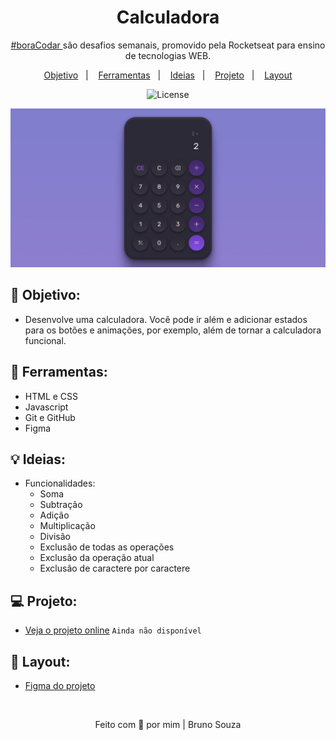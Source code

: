 <h1 align="center">
    Calculadora
</h1>

<p align="center">
    <a href="https://www.rocketseat.com.br/boracodar?utm_content=descricao-boracodar_desafio01&utm_term=boracodar&utm_medium=organic&utm_source=youtube&utm_campaign=lead">#boraCodar </a> são desafios semanais, promovido pela Rocketseat para ensino de tecnologias WEB.
</p>

<p align="center">
  <a href="#objetivo">Objetivo</a>&nbsp;&nbsp;&nbsp;|&nbsp;&nbsp;&nbsp;
  <a href="#tecnologias">Ferramentas</a>&nbsp;&nbsp;&nbsp;|&nbsp;&nbsp;&nbsp;
  <a href="#ideias">Ideias</a>&nbsp;&nbsp;&nbsp;|&nbsp;&nbsp;&nbsp;
  <a href="#projeto">Projeto</a>&nbsp;&nbsp;&nbsp;|&nbsp;&nbsp;&nbsp;
  <a href="#layout">Layout</a>
</p>

<p align="center">
  <img alt="License" src="https://img.shields.io/static/v1?label=license&message=MIT&color=49AA26&labelColor=000000">
</p>

<p align="center">
  <img alt="Calculator Preview" src=".github/preview.jpeg">
</p>

<h2 id="objetivo">🚀 <b>Objetivo:</b></h2>

- Desenvolve uma calculadora. Você pode ir além e adicionar estados para os botões e animações, por exemplo, além de tornar a calculadora funcional.

<h2 id="tecnologias">🔧 <b>Ferramentas:</b></h2>

- HTML e CSS
- Javascript
- Git e GitHub
- Figma

<h2 id="ideias">💡  <b>Ideias:</b></h2>

- Funcionalidades:
    - Soma
    - Subtração
    - Adição
    - Multiplicação
    - Divisão
    - Exclusão de todas as operações
    - Exclusão da operação atual
    - Exclusão de caractere por caractere

<h2 id="projeto">💻 <b>Projeto:</b></h2>

- [Veja o projeto online]() `Ainda não disponível`

<h2 id="layout">🎨 <b>Layout:</b></h2>

- [Figma do projeto](https://www.figma.com/community/file/1202607074523509182)

<br>

<p align="center">
  Feito com 💜 por mim | Bruno Souza
</p>
